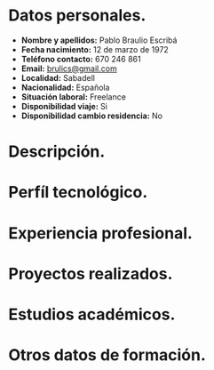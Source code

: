 # Datos personales.

* **Nombre y apellidos:** Pablo Braulio Escribá
* **Fecha nacimiento:** 12 de marzo de 1972   
* **Teléfono contacto:** 670 246 861           
* **Email:** brulics@gmail.com     
* **Localidad:** Sabadell              
* **Nacionalidad:** Española              
* **Situación laboral:** Freelance             
* **Disponibilidad viaje:** Si                    
* **Disponibilidad cambio residencia:**  No                    
# Descripción.

# Perfíl tecnológico.

# Experiencia profesional.

# Proyectos realizados.

# Estudios académicos.

# Otros datos de formación.

